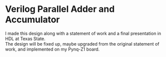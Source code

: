 # Verilog Parallel Adder and Accumulator
I made this design along with a statement of work and a final presentation in HDL at Texas State.  
The design will be fixed up, maybe upgraded from the original statement of work, and implemented on my Pynq-Z1 board.
